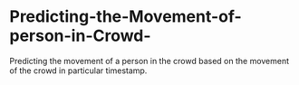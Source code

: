 # Predicting-the-Movement-of-person-in-Crowd-
Predicting the movement of a person in the crowd based on the movement of the crowd in particular timestamp.
